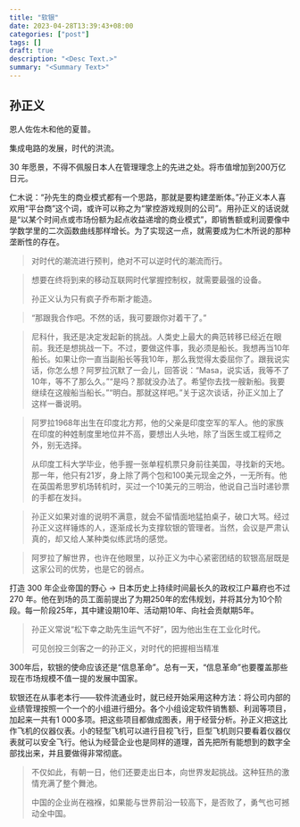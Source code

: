 ```yaml
---
title: "软银"
date: 2023-04-28T13:39:43+08:00
categories: ["post"]
tags: []
draft: true
description: "<Desc Text.>"
summary: "<Summary Text>"
---
```


## 孙正义

恩人佐佐木和他的夏普。

集成电路的发展，时代的洪流。

30 年愿景，不得不佩服日本人在管理理念上的先进之处。将市值增加到200万亿日元。

仁木说：“孙先生的商业模式都有一个思路，那就是要构建垄断体。”孙正义本人喜欢用“平台商”这个词，或许可以称之为“掌控游戏规则的公司”。用孙正义的话说就是“以某个时间点或市场份额为起点收益递增的商业模式”，即销售额或利润要像中学数学里的二次函数曲线那样增长。为了实现这一点，就需要成为仁木所说的那种垄断性的存在。

>   对时代的潮流进行预判，绝对不可以逆时代的潮流而行。

>   想要在终将到来的移动互联网时代掌握控制权，就需要最强的设备。
>
>   孙正义认为只有疯子乔布斯才能造。

>   “那跟我合作吧。不然的话，我可要跟你对着干了。”

>   尼科什，我还是决定发起新的挑战。人类史上最大的典范转移已经近在眼前。我还是想挑战一下。不过，要做这件事，我必须是船长。我想再当10年船长。如果让你一直当副船长等我10年，那么我觉得太委屈你了。跟我说实话，你怎么想？阿罗拉沉默了一会儿，回答说：“Masa，说实话，我等不了10年，等不了那么久。”“是吗？那就没办法了。希望你去找一艘新船。我要继续在这艘船当船长。”“明白。那就这样吧。”关于这次谈话，孙正义加上了这样一番说明。

>   阿罗拉1968年出生在印度北方邦，他的父亲是印度空军的军人。他的家族在印度的种姓制度里地位并不高，要想出人头地，除了当医生或工程师之外，别无选择。
>
>   从印度工科大学毕业，他手握一张单程机票只身前往美国，寻找新的天地。那一年，他只有21岁，身上除了两个包和100美元现金之外，一无所有。他在英国希思罗机场转机时，买过一个10美元的三明治，他说自己当时递钞票的手都在发抖。

>   孙正义如果对谁的说明不满意，就会不留情面地猛拍桌子，破口大骂。经过孙正义这样锤炼的人，逐渐成长为支撑软银的管理者。当然，会议是严肃认真的，却又给人某种类似练武场的感觉。

>   阿罗拉了解世界，也许在他眼里，以孙正义为中心紧密团结的软银高层既是这家公司的优势，也是它的弱点。

打造 300 年企业帝国的野心 -> 日本历史上持续时间最长久的政权江户幕府也不过 270 年。他在到场的员工面前提出了为期250年的宏伟规划，并将其分为10个阶段。每一阶段25年，其中建设期10年、活动期10年、向社会贡献期5年。

>   孙正义常说“松下幸之助先生运气不好”，因为他出生在工业化时代。
>
>   可见创投三剑客之一的孙正义，对时代的把握相当精准

300年后，软银的使命应该还是“信息革命”。总有一天，“信息革命”也要覆盖那些现在市场规模不值一提的发展中国家。

软银还在从事老本行——软件流通业时，就已经开始采用这种方法：将公司内部的业绩管理按照一个一个的小组进行细分。各个小组设定软件销售额、利润等项目，加起来一共有1 000多项。把这些项目都做成图表，用于经营分析。孙正义把这比作飞机的仪器仪表。小的轻型飞机可以进行目视飞行，巨型飞机则只要看着仪器仪表就可以安全飞行。他认为经营企业也是同样的道理，首先把所有能想到的数字全部找出来，并且要做得非常彻底。

>   不仅如此，有朝一日，他们还要走出日本，向世界发起挑战。这种狂热的激情充满了整个舞池。
>
>   中国的企业尚在襁褓，如果能与世界前沿一较高下，是否败了，勇气也可撼动全中国。

